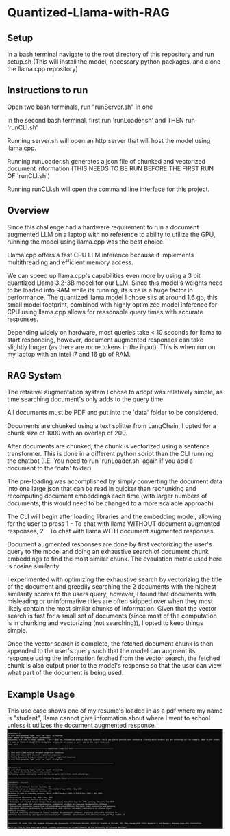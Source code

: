 # Quantized-Llama-with-RAG

## Setup
In a bash terminal navigate to the root directory of this repository and run setup.sh (This will install the model, necessary python packages, and clone the llama.cpp repository)

## Instructions to run
Open two bash terminals, run "runServer.sh" in one

In the second bash terminal, first run 'runLoader.sh' and THEN run 'runCLI.sh' 

Running server.sh will open an http server that will host the model using llama.cpp.

Running runLoader.sh generates a json file of chunked and vectorized document information (THIS NEEDS TO BE RUN BEFORE THE FIRST RUN OF 'runCLI.sh')

Running runCLI.sh will open the command line interface for this project.

## Overview
Since this challenge had a hardware requirement to run a document augmented LLM on a laptop with no reference to ability to utilize the GPU, running the model using llama.cpp was the best choice.

Llama.cpp offers a fast CPU LLM inference because it implements multithreading and efficient memory access.

We can speed up llama.cpp's capabilities even more by using a 3 bit quantized Llama 3.2-3B model for our LLM. Since this model's weights need to be loaded into RAM while its running, its size is a huge factor in performance. The quantized llama model I chose sits at around 1.6 gb, this small model footprint, combined with highly optimized model inference for CPU using llama.cpp allows for reasonable query times with accurate responses.

Depending widely on hardware, most queries take < 10 seconds for llama to start responding, however, document augmented responses can take slightly longer (as there are more tokens in the input). This is when run on my laptop with an intel i7 and 16 gb of RAM. 


## RAG System
The retreival augmentation system I chose to adopt was relatively simple, as time searching document's only adds to the query time.

All documents must be PDF and put into the 'data' folder to be considered.

Documents are chunked using a text splitter from LangChain, I opted for a chunk size of 1000 with an overlap of 200.

After documents are chunked, the chunk is vectorized using a sentence transformer. This is done in a different python script than the CLI running the chatbot (I.E. You need to run 'runLoader.sh' again if you add a document to the 'data' folder)

The pre-loading was accomplished by simply converting the document data into one large json that can be read in quicker than rechunking and recomputing document embeddings each time (with larger numbers of documents, this would need to be changed to a more scalable approach).

The CLI will begin after loading libraries and the embedding model, allowing for the user to press 1 - To chat with llama WITHOUT document augmented responses, 2 - To chat with llama WITH document augmented responses.

Document augmented responses are done by first vectorizing the user's query to the model and doing an exhaustive search of document chunk embeddings to find the most similar chunk. The evaulation metric used here is cosine similarity.

I experimented with optimizing the exhaustive search by vectorizing the title of the document and greedily searching the 2 documents with the highest similarity scores to the users query, however, I found that documents with misleading or uninformative titles are often skipped over when they most likely contain the most similar chunks of information. Given that the vector search is fast for a small set of documents (since most of the computation is in chunking and vectorizing (not searching)), I opted to keep things simple. 

Once the vector search is complete, the fetched document chunk is then appended to the user's query such that the model can augment its response using the information fetched from the vector search, the fetched chunk is also output prior to the model's response so that the user can view what part of the document is being used.

## Example Usage
This use case shows one of my resume's loaded in as a pdf where my name is "student", llama cannot give information about where I went to school unless it utilizes the document augmented response.
![Example Use Case](ExampleUsage.png)


